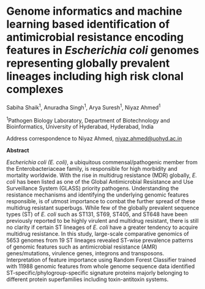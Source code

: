 # <b>Genome informatics and machine learning based identification of antimicrobial resistance encoding features in <i>Escherichia coli</i> genomes representing globally prevalent lineages including high risk clonal complexes</b>

Sabiha Shaik<sup>1</sup>, Anuradha Singh<sup>1</sup>, Arya Suresh<sup>1</sup>, Niyaz Ahmed<sup>1</sup>


<sup>1</sup>Pathogen Biology Laboratory, Department of Biotechnology and Bioinformatics, University of Hyderabad, Hyderabad, India


Address correspondence to Niyaz Ahmed, niyaz.ahmed@uohyd.ac.in




<b>Abstract</b> 

<i>Escherichia coli (E. coli)</i>, a ubiquitous commensal/pathogenic member from the Enterobacteriaceae family, is responsible for high morbidity and mortality worldwide. With the rise in multidrug resistance (MDR) globally, <i>E. coli</i> has been listed as one of the Global Antimicrobial Resistance and Use Surveillance System (GLASS) priority pathogens. Understanding the resistance mechanisms and identifying the underlying genomic features responsible, is of utmost importance to combat the further spread of these multidrug resistant superbugs. While few of the globally prevalent sequence types (ST) of <i>E. coli</i> such as ST131, ST69, ST405, and ST648 have been previously reported to be highly virulent and multidrug resistant, there is still no clarity if certain ST lineages of <i>E. coli</i> have a greater tendency to acquire multidrug resistance. In this study, large-scale comparative genomics of 5653 genomes from 19 ST lineages revealed ST-wise prevalence patterns of genomic features such as antimicrobial resistance (AMR) genes/mutations, virulence genes, integrons and transposons. Interpretation of feature importance using Random Forest Classifier trained with 11988 genomic features from whole genome sequence data identified ST-specific/phylogroup-specific signature proteins majorly belonging to different protein superfamilies including toxin-antitoxin systems.

